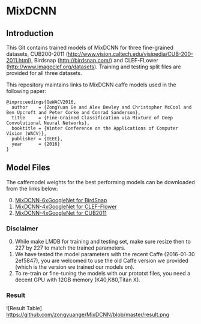 # MixDCNN

## Introduction
This Git contains trained models of MixDCNN for three fine-grained datasets, CUB200-2011 (http://www.vision.caltech.edu/visipedia/CUB-200-2011.html), Birdsnap (http://birdsnap.com/) and CLEF-FLower (http://www.imageclef.org/datasets). Training and testing split files are provided for all three datasets. 

This repository maintains links to MixDCNN caffe models used in the following paper:

    @inproceedings{GeWACV2016,
      author    = {ZongYuan Ge and Alex Bewley and Christopher McCool and Ben Upcroft and Peter Corke and Conrad Sanderson},
      title     = {Fine-Grained Classification via Mixture of Deep Convolutional Neural Networks},
      booktitle = {Winter Conference on the Applications of Computer Vision (WACV)},
      publisher = {IEEE},
      year      = {2016}
    }

## Model Files

The caffemodel weights for the best performing models can be downloaded from the links below:

0. [MixDCNN-6xGoogleNet for BirdSnap](https://cloudstor.aarnet.edu.au/plus/index.php/s/GBU2lheAlUY8bCm/download)
0. [MixDCNN-4xGoogleNet for CLEF-Flower](https://cloudstor.aarnet.edu.au/plus/index.php/s/uVftj1Xg12h0AgY/download)
0. [MixDCNN-4xGoogleNet for CUB2011](https://cloudstor.aarnet.edu.au/plus/index.php/s/zuSOuC7ZiZy3yTn/download)


### Disclaimer 
0. While make LMDB for training and testing set, make sure resize then to 227 by 227 to match the trained parameters.
0. We have tested the model parameters with the recent Caffe (2016-01-30 2ef5847), you are welcomed to use the old Caffe version we provided (which is the version we trained our models on).  
0. To re-train or fine-tuning the models with our prototxt files, you need a decent GPU with 12GB memory (K40,K80,Titan X).

### Result
![Result Table] https://github.com/zongyuange/MixDCNN/blob/master/result.png
